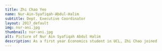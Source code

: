 ```yaml
---
title: Zhi Chao Yeo
name: Nur-Ain-Syafiqah-Abdul-Halim
subtitle: Dept. Executive Coordinator
layout: 2017_default
img: nur-ani.jpg
thumbnail: nur-ani.jpg
alt: Picture of Nur Ain Syafiqah Abdul Halim
description: As a first year Economics student in UCL, Zhi Chao joined the team because he believes that everyone, regardless of their profession, can and should take part in understanding, realising and developing new technology. He aims to provide a different perspective for the team especially from the economics side so that the conference can be further diversified. His knowledge in the finance and economics field is reflected in his achievement in Hult Prize at UCL and EY Business Challenge 2018. Additionally, he aspires to enhance the interactiveness and the inclusivity of the conference by injecting new elements that are previously untouched and unheard of.
---
```

